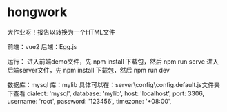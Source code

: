 # hongwork
大作业呀！报告以转换为一个HTML文件

前端：vue2
后端：Egg.js

运行：
进入前端demo文件，先 npm install 下载包，然后 npm  run serve
进入后端server文件，先 npm install 下载包，然后 npm  run dev

数据库：mysql
库：mylib
具体可以在：server\config\config.default.js文件夹下查看
dialect: 'mysql',
database: 'mylib',
host: 'localhost',
port: 3306,
username: 'root',
password: '123456',
timezone: '+08:00',

